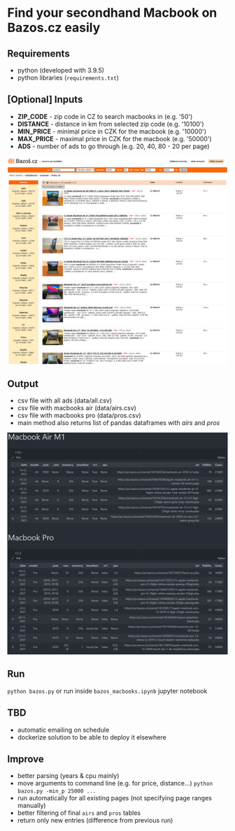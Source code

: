 # Find your secondhand Macbook on Bazos.cz easily

## Requirements
* python (developed with 3.9.5)
* python libraries (`requirements.txt`)

## [Optional] Inputs
* **ZIP_CODE** - zip code in CZ to search macbooks in (e.g. '50')
* **DISTANCE** - distance in km from selected zip code (e.g. '10100')
* **MIN_PRICE** - minimal price in CZK for the macbook (e.g. '10000')
* **MAX_PRICE** - maximal price in CZK for the macbook (e.g. '50000')
* **ADS** - number of ads to go through (e.g. 20, 40, 80 - 20 per page)

![Bazos ads preview](/img/bazos.png "Bazos preview")

## Output
* csv file with all ads (data/all.csv)
* csv file with macbooks air (data/airs.csv)
* csv file with macbooks pro (data/pros.csv)
* main method also returns list of pandas dataframes with *airs* and *pros* 

![Script output preview](/img/output.png "Script output preview")

## Run
`python bazos.py` or run inside `bazos_macbooks.ipynb` jupyter notebook

## TBD
* automatic emailing on schedule
* dockerize solution to be able to deploy it elsewhere

## Improve
* better parsing (years & cpu mainly)
* move arguments to command line (e.g. for price, distance...) `python bazos.py -min_p 25000 ...`
* run automatically for all existing pages (not specifying page ranges manually)
* better filtering of final `airs` and `pros` tables
* return only new entries (difference from previous run)
